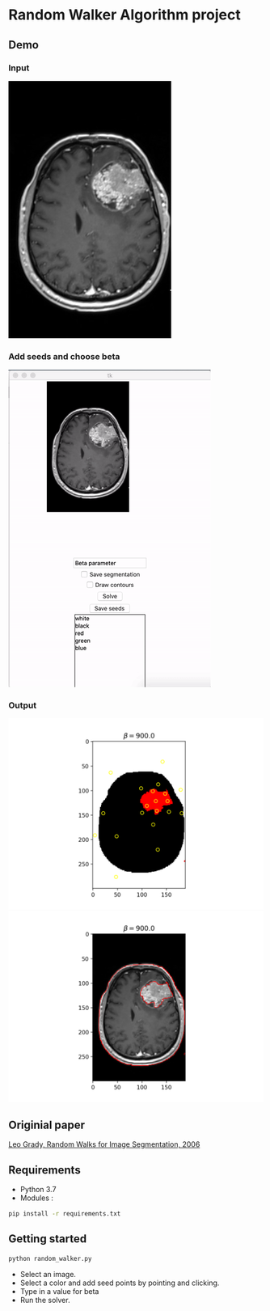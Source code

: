 # Random Walker Algorithm project

## Demo

### Input 
![Input](demo/input.jpg)
### Add seeds and choose beta
![Add seeds and choose beta](demo/demo.gif)
### Output
![Contours](demo/output_colours.png)
![Choose a value for beta and run](demo/output_contours.png)

## Originial paper 

[Leo Grady, Random Walks for Image Segmentation, 2006](http://vision.cse.psu.edu/people/chenpingY/paper/grady2006random.pdf)

## Requirements
* Python 3.7
* Modules :
```bash
pip install -r requirements.txt
```

## Getting started

```bash
python random_walker.py
```

* Select an image.
* Select a color and add seed points by pointing and clicking.
* Type in a value for beta
* Run the solver. 
